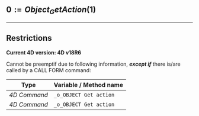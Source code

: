 ﻿## $0:=Object_GetAction($1)---## Restrictions**Current 4D version: 4D v18R6**Cannot be preemptif due to following information, ***except if*** there is/are called by a CALL FORM command:|Type|Variable / Method name||------|------||*4D Command*|`_o_OBJECT Get action`||*4D Command*|`_o_OBJECT Get action`|